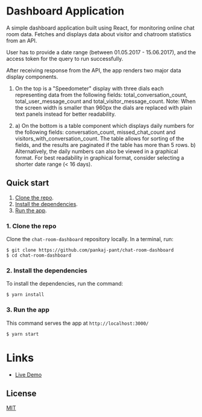# Dashboard Application

A simple dashboard application built using React, for monitoring online chat room data. Fetches and displays data about visitor and chatroom statistics from an API.

User has to provide a date range (between 01.05.2017 - 15.06.2017), and the access token for the query to run successfully.

After receiving response from the API, the app renders two major data display components.
1) On the top is a "Speedometer" display with three dials each representing data from the following fields: total_conversation_count, total_user_message_count and total_visitor_message_count. Note: When the screen width is smaller than 960px the dials are replaced with plain text panels instead for better readability.

2. a) On the bottom is a table component which displays daily numbers for the following fields: conversation_count, missed_chat_count and visitors_with_conversation_count. The table allows for sorting of the fields, and the results are paginated if the table has more than 5 rows. 
b) Alternatively, the daily numbers can also be viewed in a graphical format. For best readability in graphical format, consider selecting a shorter date range (< 16 days).

## Quick start

1. [Clone the repo](#1-clone-the-repo).
1. [Install the dependencies](#2-install-the-dependencies).
1. [Run the app](#3-run-the-app).

### 1. Clone the repo

Clone the `chat-room-dashboard` repository locally. In a terminal, run:

```
$ git clone https://github.com/pankaj-pant/chat-room-dashboard
$ cd chat-room-dashboard
```

### 2. Install the dependencies

To install the dependencies, run the command:

    $ yarn install

### 3. Run the app

This command serves the app at `http://localhost:3000/`

    $ yarn start



# Links
* [Live Demo](XXX)

## License
[MIT](https://choosealicense.com/licenses/mit/)
